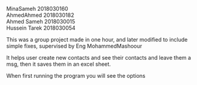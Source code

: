 MinaSameh 2018030160   
AhmedAhmed 2018030182   
Ahmed Sameh 2018030015   
Hussein Tarek 2018030054   

This was a group project made in one hour, and later modified to include simple fixes, supervised by Eng MohammedMashoour

It helps user create new contacts and see their contacts and leave them a msg, then it saves them in an excel sheet.

When first running the program you will see the options
